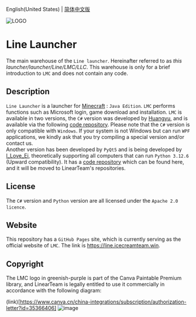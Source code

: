   English(United States) | [简体中文版](https://github.com/LinearTeam/LineLauncher/blob/main/README.md)

![LOGO](/logo.png "LOGO")

# Line Launcher

The main warehouse of the `Line launcher`. Hereinafter referred to as *this launcher/launcher/Line/LMC/LLC*. This warehouse is only for a brief introduction to `LMC` and does not contain any code.

## Description
`Line Launcher` is a launcher for [Minecraft](https://minecraft.net) : `Java Edition`. `LMC` performs functions such as Microsoft login, game download and installation. 
`LMC` is available in two versions, the `C#` version was developed by [Huangyu](https://github.com/tmdakm), and is available via the following [code repository](https://github.com/LinearTeam/LineLauncherCs/). Please note that the `C#` version is only compatible with `Windows`. If your system is not Windows but can run `WPF` applications, we kindly ask that you try compiling a special version and/or contact us.  
Another version has been developed by `PyQt5` and is being developed by [I_Love_Ei](https://github.com/iloveei), theoretically supporting all computers that can run `Python 3.12.6` (Upward compatibility). It has a [code repository](https://github.com.IloveEi/Line-Minecraft-Launcher/tree/RefactorByIloveEi) which can be found here, and it will be moved to LinearTeam's repositories.

## License
The `C#` version and `Python` version are all licensed under the `Apache 2.0 licence`.

## Website
This repository has a `GitHub Pages` site, which is currently serving as the official website of `LMC`. The link is <https://line.icecreamteam.win>.

## Copyright
The LMC logo in greenish-purple is part of the Canva Paintable Premium library, and LinearTeam is legally entitled to use it commercially in accordance with the following diagram:

(link)[https://www.canva.cn/china-integrations/subscription/authorization-letter?id=35366406]
![image](https://github.com/user-attachments/assets/0d00bd4c-c4d3-4ca2-a0b3-dcafd0e997ca)
